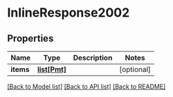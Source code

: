 # InlineResponse2002

## Properties
Name | Type | Description | Notes
------------ | ------------- | ------------- | -------------
**items** | [**list[Pmt]**](Pmt.md) |  | [optional] 

[[Back to Model list]](../README.md#documentation-for-models) [[Back to API list]](../README.md#documentation-for-api-endpoints) [[Back to README]](../README.md)


